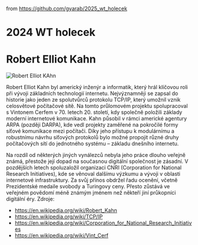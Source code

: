 from <https://github.com/gyarab/2025_wt_holecek>

# 2024 WT holecek


# Robert Elliot Kahn
![Robert Elliot KAhn](https://engineering.purdue.edu/Engr/AboutUs/News/Events/DistinguishedLectures/2017-2018/kahn-lecture/5RobertKahn-DistinguishedLecture-300x400.png/alter?width=150&height=200)

Robert Elliot Kahn byl americký inženýr a informatik, který hrál klíčovou roli při vývoji základních technologií internetu. Nejvýznamněji se zapsal do historie jako jeden ze spolutvůrců protokolu TCP/IP, který umožnil vznik celosvětové počítačové sítě. Na tomto průlomovém projektu spolupracoval s Vintonem Cerfem v 70. letech 20. století, kdy společně položili základy moderní internetové komunikace.
Kahn působil v rámci americké agentury ARPA (později DARPA), kde vedl projekty zaměřené na pokročilé formy síťové komunikace mezi počítači. Díky jeho přístupu k modulárnímu a robustnímu návrhu síťových protokolů bylo možné propojit různé druhy počítačových sítí do jednotného systému – základu dnešního internetu.

Na rozdíl od některých jiných vynálezců nebyla jeho práce dlouho veřejně známá, přestože její dopad na současnou digitální společnost je zásadní. V pozdějších letech spoluzaložil organizaci CNRI (Corporation for National Research Initiatives), kde se věnoval dalšímu výzkumu a vývoji v oblasti internetové infrastruktury.
Za svůj přínos obdržel řadu ocenění, včetně Prezidentské medaile svobody a Turingovy ceny. Přesto zůstává ve veřejném povědomí méně známým jménem než někteří jiní průkopníci digitální éry.
Zdroje:
- https://en.wikipedia.org/wiki/Robert_Kahn
- https://en.wikipedia.org/wiki/TCP/IP
- https://en.wikipedia.org/wiki/Corporation_for_National_Research_Initiatives
- https://en.wikipedia.org/wiki/Vint_Cerf
